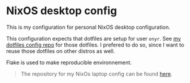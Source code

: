 # NixOS desktop config

This is my configuration for personal NixOS desktop configuration.

This configuration expects that dotfiles are setup for user `onyr`. See [my dotfiles config repo](https://github.com/0nyr/dotfiles) for those dotfiles. I prefered to do so, since I want to reuse those dotfiles on other distros as well.

Flake is used to make reproducible environnement.

> The repository for my NixOs laptop config can be found [here](https://github.com/0nyr/nixos-config).

